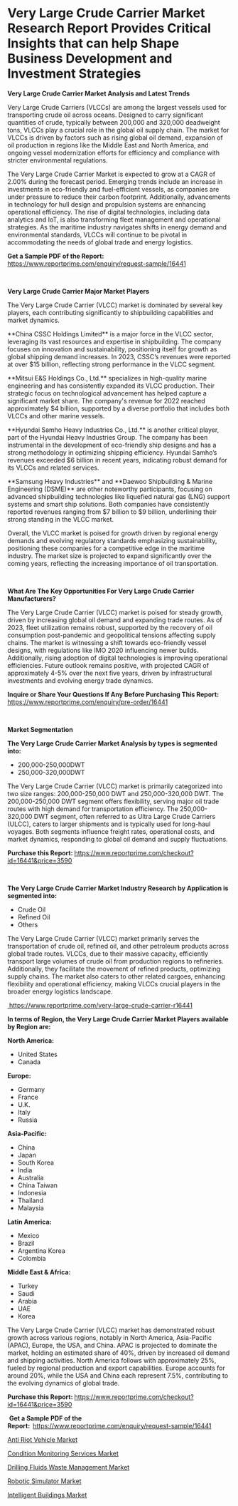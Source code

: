 <p><h1>Very Large Crude Carrier Market Research Report Provides Critical Insights that can help Shape Business Development and Investment Strategies</h1></p><p><strong>Very Large Crude Carrier Market Analysis and Latest Trends</strong></p>
<p><p>Very Large Crude Carriers (VLCCs) are among the largest vessels used for transporting crude oil across oceans. Designed to carry significant quantities of crude, typically between 200,000 and 320,000 deadweight tons, VLCCs play a crucial role in the global oil supply chain. The market for VLCCs is driven by factors such as rising global oil demand, expansion of oil production in regions like the Middle East and North America, and ongoing vessel modernization efforts for efficiency and compliance with stricter environmental regulations.</p><p>The Very Large Crude Carrier Market is expected to grow at a CAGR of 2.00% during the forecast period. Emerging trends include an increase in investments in eco-friendly and fuel-efficient vessels, as companies are under pressure to reduce their carbon footprint. Additionally, advancements in technology for hull design and propulsion systems are enhancing operational efficiency. The rise of digital technologies, including data analytics and IoT, is also transforming fleet management and operational strategies. As the maritime industry navigates shifts in energy demand and environmental standards, VLCCs will continue to be pivotal in accommodating the needs of global trade and energy logistics.</p></p>
<p><strong>Get a Sample PDF of the Report:&nbsp;</strong> <a href="https://www.reportprime.com/enquiry/request-sample/16441?utm_campaign=1091&utm_medium=2&utm_source=Github&utm_content=ia&utm_term=23112024&utm_id=very-large-crude-carrier">https://www.reportprime.com/enquiry/request-sample/16441</a></p>
<p>&nbsp;</p>
<p><strong>Very Large Crude Carrier Major Market Players</strong></p>
<p><p>The Very Large Crude Carrier (VLCC) market is dominated by several key players, each contributing significantly to shipbuilding capabilities and market dynamics. </p><p>**China CSSC Holdings Limited** is a major force in the VLCC sector, leveraging its vast resources and expertise in shipbuilding. The company focuses on innovation and sustainability, positioning itself for growth as global shipping demand increases. In 2023, CSSC’s revenues were reported at over $15 billion, reflecting strong performance in the VLCC segment.</p><p>**Mitsui E&S Holdings Co., Ltd.** specializes in high-quality marine engineering and has consistently expanded its VLCC production. Their strategic focus on technological advancement has helped capture a significant market share. The company's revenue for 2022 reached approximately $4 billion, supported by a diverse portfolio that includes both VLCCs and other marine vessels.</p><p>**Hyundai Samho Heavy Industries Co., Ltd.** is another critical player, part of the Hyundai Heavy Industries Group. The company has been instrumental in the development of eco-friendly ship designs and has a strong methodology in optimizing shipping efficiency. Hyundai Samho’s revenues exceeded $6 billion in recent years, indicating robust demand for its VLCCs and related services.</p><p>**Samsung Heavy Industries** and **Daewoo Shipbuilding & Marine Engineering (DSME)** are other noteworthy participants, focusing on advanced shipbuilding technologies like liquefied natural gas (LNG) support systems and smart ship solutions. Both companies have consistently reported revenues ranging from $7 billion to $9 billion, underlining their strong standing in the VLCC market.</p><p>Overall, the VLCC market is poised for growth driven by regional energy demands and evolving regulatory standards emphasizing sustainability, positioning these companies for a competitive edge in the maritime industry. The market size is projected to expand significantly over the coming years, reflecting the increasing importance of oil transportation.</p></p>
<p>&nbsp;</p>
<p><strong>What Are The Key Opportunities For Very Large Crude Carrier Manufacturers?</strong></p>
<p><p>The Very Large Crude Carrier (VLCC) market is poised for steady growth, driven by increasing global oil demand and expanding trade routes. As of 2023, fleet utilization remains robust, supported by the recovery of oil consumption post-pandemic and geopolitical tensions affecting supply chains. The market is witnessing a shift towards eco-friendly vessel designs, with regulations like IMO 2020 influencing newer builds. Additionally, rising adoption of digital technologies is improving operational efficiencies. Future outlook remains positive, with projected CAGR of approximately 4-5% over the next five years, driven by infrastructural investments and evolving energy trade dynamics.</p></p>
<p><strong>Inquire or Share Your Questions If Any Before Purchasing This Report:</strong> <a href="https://www.reportprime.com/enquiry/pre-order/16441?utm_campaign=1091&utm_medium=2&utm_source=Github&utm_content=ia&utm_term=23112024&utm_id=very-large-crude-carrier">https://www.reportprime.com/enquiry/pre-order/16441</a></p>
<p>&nbsp;</p>
<p><strong>Market Segmentation</strong></p>
<p><strong>The Very Large Crude Carrier Market Analysis by types is segmented into:</strong></p>
<p><ul><li>200,000-250,000DWT</li><li>250,000-320,000DWT</li></ul></p>
<p><p>The Very Large Crude Carrier (VLCC) market is primarily categorized into two size ranges: 200,000-250,000 DWT and 250,000-320,000 DWT. The 200,000-250,000 DWT segment offers flexibility, serving major oil trade routes with high demand for transportation efficiency. The 250,000-320,000 DWT segment, often referred to as Ultra Large Crude Carriers (ULCC), caters to larger shipments and is typically used for long-haul voyages. Both segments influence freight rates, operational costs, and market dynamics, responding to global oil demand and supply fluctuations.</p></p>
<p><strong>Purchase this Report:&nbsp;</strong><a href="https://www.reportprime.com/checkout?id=16441&price=3590&utm_campaign=1091&utm_medium=2&utm_source=Github&utm_content=ia&utm_term=23112024&utm_id=very-large-crude-carrier">https://www.reportprime.com/checkout?id=16441&price=3590</a></p>
<p>&nbsp;</p>
<p><strong>The Very Large Crude Carrier Market Industry Research by Application is segmented into:</strong></p>
<p><ul><li>Crude Oil</li><li>Refined Oil</li><li>Others</li></ul></p>
<p><p>The Very Large Crude Carrier (VLCC) market primarily serves the transportation of crude oil, refined oil, and other petroleum products across global trade routes. VLCCs, due to their massive capacity, efficiently transport large volumes of crude oil from production regions to refineries. Additionally, they facilitate the movement of refined products, optimizing supply chains. The market also caters to other related cargoes, enhancing flexibility and operational efficiency, making VLCCs crucial players in the broader energy logistics landscape.</p></p>
<p><a href="https://www.reportprime.com/very-large-crude-carrier-r16441?utm_campaign=1091&utm_medium=2&utm_source=Github&utm_content=ia&utm_term=23112024&utm_id=very-large-crude-carrier">&nbsp;https://www.reportprime.com/very-large-crude-carrier-r16441</a></p>
<p><strong>In terms of Region, the Very Large Crude Carrier Market Players available by Region are:</strong></p>
<p>
    <p> <strong> North America: </strong>
        <ul>
            <li>United States</li>
            <li>Canada</li>
        </ul>
        </p> 
    <p> <strong> Europe: </strong>
        <ul>
            <li>Germany</li>
            <li>France</li>
            <li>U.K.</li>
            <li>Italy</li>
            <li>Russia</li>
        </ul>
        </p> 
    <p> <strong> Asia-Pacific: </strong>
        <ul>
            <li>China</li>
            <li>Japan</li>
            <li>South Korea</li>
            <li>India</li>
            <li>Australia</li>
            <li>China Taiwan</li>
            <li>Indonesia</li>
            <li>Thailand</li>
            <li>Malaysia</li>
        </ul>
        </p> 
    <p> <strong> Latin America: </strong>
        <ul>
            <li>Mexico</li>
            <li>Brazil</li>
            <li>Argentina Korea</li>
            <li>Colombia</li>
        </ul>
        </p> 
    <p> <strong> Middle East & Africa: </strong>
        <ul>
            <li>Turkey</li>
            <li>Saudi</li>
            <li>Arabia</li>
            <li>UAE</li>
            <li>Korea</li>
        </ul>
    </p>
    </p>
<p><p>The Very Large Crude Carrier (VLCC) market has demonstrated robust growth across various regions, notably in North America, Asia-Pacific (APAC), Europe, the USA, and China. APAC is projected to dominate the market, holding an estimated share of 40%, driven by increased oil demand and shipping activities. North America follows with approximately 25%, fueled by regional production and export capabilities. Europe accounts for around 20%, while the USA and China each represent 7.5%, contributing to the evolving dynamics of global trade.</p></p>
<p><strong>Purchase this Report: </strong><a href="https://www.reportprime.com/checkout?id=16441&price=3590&utm_campaign=1091&utm_medium=2&utm_source=Github&utm_content=ia&utm_term=23112024&utm_id=very-large-crude-carrier">https://www.reportprime.com/checkout?id=16441&price=3590</a></p>
<p>&nbsp;<strong>Get a Sample PDF of the Report:&nbsp;&nbsp;</strong><a href="https://www.reportprime.com/enquiry/request-sample/16441?utm_campaign=1091&utm_medium=2&utm_source=Github&utm_content=ia&utm_term=23112024&utm_id=very-large-crude-carrier">https://www.reportprime.com/enquiry/request-sample/16441</a></p>
<p><strong></strong></p>
<p><p><a href="https://github.com/MariaWashington76/Market-Research-Report-List-1/blob/main/anti-riot-vehicle-market.md?utm_campaign=1091&utm_medium=2&utm_source=Github&utm_content=ia&utm_term=23112024&utm_id=very-large-crude-carrier">Anti Riot Vehicle Market</a></p><p><a href="https://issuu.com/reportprime-2/docs/condition-monitoring-services-marke_950738822c236f?utm_campaign=1091&utm_medium=2&utm_source=Github&utm_content=ia&utm_term=23112024&utm_id=very-large-crude-carrier">Condition Monitoring Services Market</a></p><p><a href="https://www.linkedin.com/pulse/according-latest-drilling-fluids-waste-management-market-d5pyc?utm_campaign=1091&utm_medium=2&utm_source=Github&utm_content=ia&utm_term=23112024&utm_id=very-large-crude-carrier">Drilling Fluids Waste Management Market</a></p><p><a href="https://www.linkedin.com/pulse/according-latest-robotic-simulator-market-forecast-set-experience-1cqkc?utm_campaign=1091&utm_medium=2&utm_source=Github&utm_content=ia&utm_term=23112024&utm_id=very-large-crude-carrier">Robotic Simulator Market</a></p><p><a href="https://issuu.com/reportprime-2/docs/intelligent-buildings-market-size-2_4bbbdacc38d13e?utm_campaign=1091&utm_medium=2&utm_source=Github&utm_content=ia&utm_term=23112024&utm_id=very-large-crude-carrier">Intelligent Buildings Market</a></p></p>